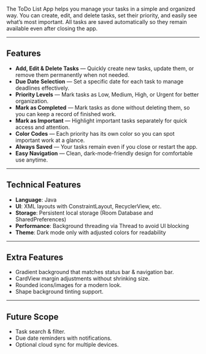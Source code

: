 The ToDo List App helps you manage your tasks in a simple and organized way. You can create, edit, and delete tasks, set their priority, and easily see what’s most important. All tasks are saved automatically so they remain available even after closing the app.

---

## Features
- **Add, Edit & Delete Tasks** — Quickly create new tasks, update them, or remove them permanently when not needed.  
- **Due Date Selection** — Set a specific date for each task to manage deadlines effectively.
- **Priority Levels** — Mark tasks as Low, Medium, High, or Urgent for better organization.
- **Mark as Completed** — Mark tasks as done without deleting them, so you can keep a record of finished work.  
- **Mark as Important** — Highlight important tasks separately for quick access and attention.  
- **Color Codes** — Each priority has its own color so you can spot important work at a glance.  
- **Always Saved** — Your tasks remain even if you close or restart the app.  
- **Easy Navigation** — Clean, dark-mode-friendly design for comfortable use anytime.  

---

## Technical Features
- **Language**: Java  
- **UI**: XML layouts with ConstraintLayout, RecyclerView, etc.  
- **Storage**: Persistent local storage (Room Database and SharedPreferences)  
- **Performance**: Background threading via Thread to avoid UI blocking
- **Theme**: Dark mode only with adjusted colors for readability  

---

## Extra Features
- Gradient background that matches status bar & navigation bar.  
- CardView margin adjustments without shrinking size.  
- Rounded icons/images for a modern look.  
- Shape background tinting support.  

---

## Future Scope
- Task search & filter.  
- Due date reminders with notifications.  
- Optional cloud sync for multiple devices.  
